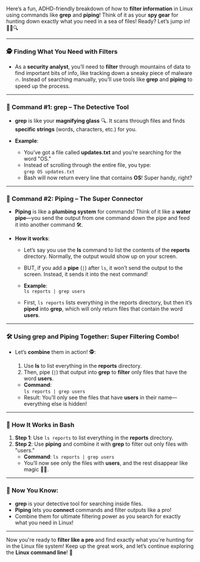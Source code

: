 Here’s a fun, ADHD-friendly breakdown of how to **filter information** in Linux using commands like **grep** and **piping**! Think of it as your **spy gear** for hunting down exactly what you need in a sea of files! Ready? Let’s jump in! 🕵️‍♂️🔍

---

### 🕵️ **Finding What You Need with Filters**
- As a **security analyst**, you’ll need to **filter** through mountains of data to find important bits of info, like tracking down a sneaky piece of malware 🔥. Instead of searching manually, you’ll use tools like **grep** and **piping** to speed up the process.

---

### 🎯 **Command #1: grep – The Detective Tool**
- **grep** is like your **magnifying glass** 🔍. It scans through files and finds **specific strings** (words, characters, etc.) for you.
  
- **Example**:
   - You’ve got a file called **updates.txt** and you’re searching for the word "OS."
   - Instead of scrolling through the entire file, you type:  
   `grep OS updates.txt`  
   - Bash will now return every line that contains **OS**! Super handy, right?

---

### 🔗 **Command #2: Piping – The Super Connector**
- **Piping** is like a **plumbing system** for commands! Think of it like a **water pipe**—you send the output from one command down the pipe and feed it into another command 🛠️.
  
- **How it works**:
   - Let’s say you use the **ls** command to list the contents of the **reports** directory. Normally, the output would show up on your screen.
   - BUT, if you add a **pipe** (`|`) after `ls`, it won’t send the output to the screen. Instead, it sends it into the next command!
  
   - **Example**:  
   `ls reports | grep users`  
   - First, `ls reports` lists everything in the reports directory, but then it’s **piped** into **grep**, which will only return files that contain the word **users**.

---

### 🛠️ **Using grep and Piping Together: Super Filtering Combo!**
- Let’s **combine** them in action! 🕵️:
   1. Use **ls** to list everything in the **reports** directory.
   2. Then, pipe (`|`) that output into **grep** to **filter** only files that have the word **users**.
   
   - **Command**:  
   `ls reports | grep users`
   - Result: You’ll only see the files that have **users** in their name—everything else is hidden!

---

### 🔄 **How It Works in Bash**
1. **Step 1**: Use `ls reports` to list everything in the **reports** directory.
2. **Step 2**: Use **piping** and combine it with **grep** to filter out only files with "users."
   - **Command**: `ls reports | grep users`
   - You’ll now see only the files with **users**, and the rest disappear like magic 🎩✨.

---

### 🎯 **Now You Know:**
- **grep** is your detective tool for searching inside files.
- **Piping** lets you **connect** commands and filter outputs like a pro!
- Combine them for ultimate filtering power as you search for exactly what you need in Linux!

---

Now you're ready to **filter like a pro** and find exactly what you're hunting for in the Linux file system! Keep up the great work, and let’s continue exploring the **Linux command line**! 🎉